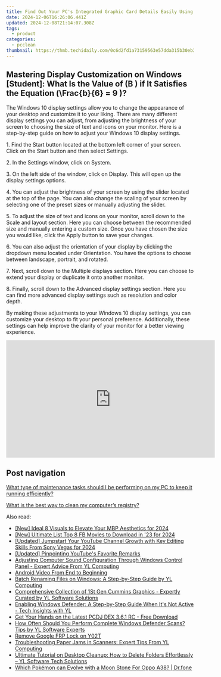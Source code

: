 ```yaml
---
title: Find Out Your PC's Integrated Graphic Card Details Easily Using YL Software Tips
date: 2024-12-06T16:26:06.441Z
updated: 2024-12-08T21:14:07.308Z
tags:
  - product
categories:
  - pcclean
thumbnail: https://thmb.techidaily.com/0c6d2fd1a73159563e57dda315b30eb330741092cc6760e2a82edb3563c1b5c8.jpg
---
```


## Mastering Display Customization on Windows [Student]: What Is the Value of \(B \) if It Satisfies the Equation \(\Frac{b}{6} = 9 \)?

The Windows 10 display settings allow you to change the appearance of your desktop and customize it to your liking. There are many different display settings you can adjust, from adjusting the brightness of your screen to choosing the size of text and icons on your monitor. Here is a step-by-step guide on how to adjust your Windows 10 display settings. 

1\. Find the Start button located at the bottom left corner of your screen. Click on the Start button and then select Settings.

2\. In the Settings window, click on System.

3\. On the left side of the window, click on Display. This will open up the display settings options. 

4\. You can adjust the brightness of your screen by using the slider located at the top of the page. You can also change the scaling of your screen by selecting one of the preset sizes or manually adjusting the slider.

5\. To adjust the size of text and icons on your monitor, scroll down to the Scale and layout section. Here you can choose between the recommended size and manually entering a custom size. Once you have chosen the size you would like, click the Apply button to save your changes.

6\. You can also adjust the orientation of your display by clicking the dropdown menu located under Orientation. You have the options to choose between landscape, portrait, and rotated.

7\. Next, scroll down to the Multiple displays section. Here you can choose to extend your display or duplicate it onto another monitor.

8\. Finally, scroll down to the Advanced display settings section. Here you can find more advanced display settings such as resolution and color depth. 

By making these adjustments to your Windows 10 display settings, you can customize your desktop to fit your personal preference. Additionally, these settings can help improve the clarity of your monitor for a better viewing experience.

<!-- affiliate ads begin -->
<iframe width="560" height="315" src="https://www.youtube.com/embed/_O8m9KphYzs?si=jITthzeyX_Kmt9X2" title="YouTube video player" frameborder="0" allow="accelerometer; autoplay; clipboard-write; encrypted-media; gyroscope; picture-in-picture; web-share" referrerpolicy="strict-origin-when-cross-origin" allowfullscreen></iframe>
<!-- affiliate ads end -->

## Post navigation

[What type of maintenance tasks should I be performing on my PC to keep it running efficiently?](https://tools.techidaily.com/pcclean/products/)

[What is the best way to clean my computer’s registry?](https://tools.techidaily.com/pcclean/products/)

<ins class="adsbygoogle"
     style="display:block"
     data-ad-format="autorelaxed"
     data-ad-client="ca-pub-7571918770474297"
     data-ad-slot="1223367746"></ins>

<ins class="adsbygoogle"
     style="display:block"
     data-ad-client="ca-pub-7571918770474297"
     data-ad-slot="8358498916"
     data-ad-format="auto"
     data-full-width-responsive="true"></ins>

<span class="atpl-alsoreadstyle">Also read:</span>
<div><ul>
<li><a href="https://fox-helps.techidaily.com/new-ideal-8-visuals-to-elevate-your-mbp-aesthetics-for-2024/"><u>[New] Ideal 8 Visuals to Elevate Your MBP Aesthetics for 2024</u></a></li>
<li><a href="https://facebook-video-files.techidaily.com/new-ultimate-list-top-8-fb-movies-to-download-in-23-for-2024/"><u>[New] Ultimate List Top 8 FB Movies to Download in '23 for 2024</u></a></li>
<li><a href="https://youtube-data.techidaily.com/ed-jumpstart-your-youtube-channel-growth-with-key-editing-skills-from-sony-vegas-for-2024/"><u>[Updated] Jumpstart Your YouTube Channel Growth with Key Editing Skills From Sony Vegas for 2024</u></a></li>
<li><a href="https://facebook-video-share.techidaily.com/updated-pinpointing-youtubes-favorite-remarks/"><u>[Updated] Pinpointing YouTube's Favorite Remarks</u></a></li>
<li><a href="https://win-exclusive.techidaily.com/adjusting-computer-sound-configuration-through-windows-control-panel-expert-advice-from-yl-computing/"><u>Adjusting Computer Sound Configuration Through Windows Control Panel - Expert Advice From YL Computing</u></a></li>
<li><a href="https://extra-lessons.techidaily.com/android-video-from-end-to-beginning/"><u>Android Video From End to Beginning</u></a></li>
<li><a href="https://win-exclusive.techidaily.com/batch-renaming-files-on-windows-a-step-by-step-guide-by-yl-computing/"><u>Batch Renaming Files on Windows: A Step-by-Step Guide by YL Computing</u></a></li>
<li><a href="https://win-superb.techidaily.com/comprehensive-collection-of-1st-gen-cummins-graphics-expertly-curated-by-yl-software-solutions/"><u>Comprehensive Collection of 1St Gen Cummins Graphics - Expertly Curated by YL Software Solutions</u></a></li>
<li><a href="https://win-exclusive.techidaily.com/enabling-windows-defender-a-step-by-step-guide-when-its-not-active-tech-insights-with-yl/"><u>Enabling Windows Defender: A Step-by-Step Guide When It's Not Active - Tech Insights with YL</u></a></li>
<li><a href="https://win-exclusive.techidaily.com/get-your-hands-on-the-latest-pcdj-dex-361-rc-free-download/"><u>Get Your Hands on the Latest PCDJ DEX 3.6.1 RC - Free Download</u></a></li>
<li><a href="https://win-exclusive.techidaily.com/how-often-should-you-perform-complete-windows-defender-scans-tips-by-yl-software-experts/"><u>How Often Should You Perform Complete Windows Defender Scans? Tips by YL Software Experts</u></a></li>
<li><a href="https://techidaily.com/remove-google-frp-lock-on-y02t-by-drfone-android-unlock-remove-google-frp/"><u>Remove Google FRP Lock on Y02T</u></a></li>
<li><a href="https://win-exclusive.techidaily.com/troubleshooting-paper-jams-in-scanners-expert-tips-from-yl-computing/"><u>Troubleshooting Paper Jams in Scanners: Expert Tips From YL Computing</u></a></li>
<li><a href="https://win-exclusive.techidaily.com/ultimate-tutorial-on-desktop-cleanup-how-to-delete-folders-effortlessly-yl-software-tech-solutions/"><u>Ultimate Tutorial on Desktop Cleanup: How to Delete Folders Effortlessly – YL Software Tech Solutions</u></a></li>
<li><a href="https://android-pokemon-go.techidaily.com/which-pokemon-can-evolve-with-a-moon-stone-for-oppo-a38-drfone-by-drfone-virtual-android/"><u>Which Pokémon can Evolve with a Moon Stone For Oppo A38? | Dr.fone</u></a></li>
</ul></div>


